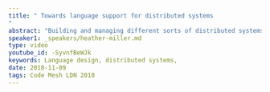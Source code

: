 ```yaml
---
title: " Towards language support for distributed systems
"
abstract: "Building and managing different sorts of distributed systems is notoriously difficult; of course nodes can fail, but we are also often connecting many different services with many different underlying assumptions behind each. This means that not only can individual components fail, but so can entire inter-connected groups of services. But what if we could leave some of these headaches, like making sure that certain invariants hold between two inter-connected services, to our programming language to worry about? In this talk, Heather will talk about some recent work bridging distributed systems and programming languages research by shifting reasoning for two classes of problems into the programming language; building up richer computations making use of CRDTs, and building up richer computations implemented as compositions of serverless functions."
speaker1: _speakers/heather-miller.md
type: video
youtube_id: -SyvnfBeWJk
keywords: Language design, distributed systems,
date: 2018-11-09
tags: Code Mesh LDN 2018
---
```



